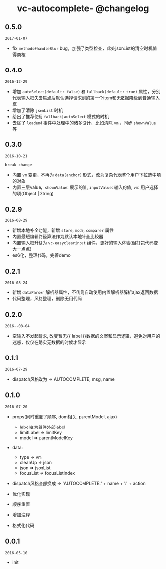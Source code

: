 <h1 align="center">vc-autocomplete- @changelog</h1>

## 0.5.0

`2017-01-07`

- fix `methods#handleBlur` bug，加强了类型检查，此处jsonList的清空时机值得商榷

## 0.4.0

`2016-12-29`

- 增加 `autoSelect(default: false)` 和 `fallback(default: true)` 属性，分别代表输入框失去焦点后默认选择请求到的第一个item和无数据降级到普通输入框
- 增加了清除 `jsonList` 时机
- 给出了推荐使用 `fallback|autoSelect` 模式的时机
- 去除了 `loadend` 事件中处理中的诸多设计，比如清除 `vm` ，同步 `shownValue` 等


## 0.3.0

`2016-10-21`

`break change`

- 内置 `vm` 变更，不再为 `data[anchor]` 形式，改为复杂代表整个用户下拉选中项的对象
- 内置三层value，`shownValue`: 展示的值, `inputValue`: 输入的值, `vm`: 用户选择的项(Object | String)

## 0.2.9

`2016-08-29`

- 新增本地补全功能，新增 `store`, `mode`, `comparer` 属性
- 内置最短编辑路径算法作为默认本地补全比较器
- 内置输入框升级为 `vc-easyclearinput` 组件，更好的输入体验(但打包代码变大一点点)
- es6化，整理代码，完善demo

## 0.2.1

`2016-08-24`

- 新增 `dataParser` 解析器属性，不传则自动使用内置解析器解析ajax返回数据
- 代码整理，风格整理，删除无用代码

## 0.2.0

`2016--08-04`

- 空输入不发起请求, 改变暂无{{ label }}数据的文案和显示逻辑，避免对用户的迷惑，仅仅在确实无数据的时候才显示

## 0.1.1

`2016-07-29`

- dispatch风格改为 => AUTOCOMPLETE, msg, name

## 0.1.0

`2016-07-20`

- props(同时重置了顺序, dom相关, parentModel, ajax)
  - label变为组件外部label
  - limitLabel => limitKey
  - model => parentModelKey

- data:
  - type => vm
  - cleanUp => json
  - json => jsonList
  - focusList => focusListIndex

- dispatch风格全部换成 => 'AUTOCOMPLETE:' + name + ':' + action

- 优化实现
- 顺序重置
- 增加注释
- 格式化代码

## 0.0.1

`2016-05-10`

- init

